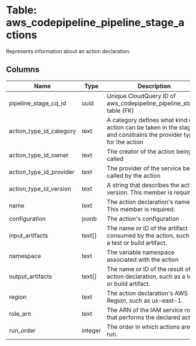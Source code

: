 
# Table: aws_codepipeline_pipeline_stage_actions
Represents information about an action declaration.
## Columns
| Name        | Type           | Description  |
| ------------- | ------------- | -----  |
|pipeline_stage_cq_id|uuid|Unique CloudQuery ID of aws_codepipeline_pipeline_stages table (FK)|
|action_type_id_category|text|A category defines what kind of action can be taken in the stage, and constrains the provider type for the action|
|action_type_id_owner|text|The creator of the action being called|
|action_type_id_provider|text|The provider of the service being called by the action|
|action_type_id_version|text|A string that describes the action version.  This member is required.|
|name|text|The action declaration's name.  This member is required.|
|configuration|jsonb|The action's configuration|
|input_artifacts|text[]|The name or ID of the artifact consumed by the action, such as a test or build artifact.|
|namespace|text|The variable namespace associated with the action|
|output_artifacts|text[]|The name or ID of the result of the action declaration, such as a test or build artifact.|
|region|text|The action declaration's AWS Region, such as us-east-1.|
|role_arn|text|The ARN of the IAM service role that performs the declared action|
|run_order|integer|The order in which actions are run.|
